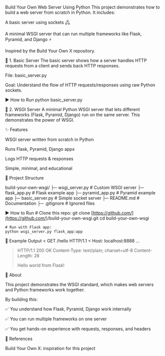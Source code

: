 Build Your Own Web Server Using Python
This project demonstrates how to build a web server from scratch in Python.
It includes:

A basic server using sockets 🖧

A minimal WSGI server that can run multiple frameworks like Flask, Pyramid, and Django ⚡

Inspired by the Build Your Own X repository.

📌 1. Basic Server
The basic server shows how a server handles HTTP requests from a client and sends back HTTP responses.

File: basic_server.py

Goal: Understand the flow of HTTP requests/responses using raw Python sockets.

▶️ How to Run
python basic_server.py

📌 2. WSGI Server
A minimal Python WSGI server that lets different frameworks (Flask, Pyramid, Django) run on the same server.
This demonstrates the power of WSGI.

✨ Features

WSGI server written from scratch in Python

Runs Flask, Pyramid, Django apps

Logs HTTP requests & responses

Simple, minimal, and educational

📂 Project Structure

build-your-own-wsgi/
├─ wsgi_server.py       # Custom WSGI server
├─ flask_app.py         # Flask example app
├─ pyramid_app.py         # Pyramid example app
├─ basic_server.py      # Simple socket server
├─ README.md            # Documentation
├─ .gitignore           # Ignored files

▶️ How to Run
    # Clone this repo:
    git clone [https://github.com/](https://github.com/)<kszala>/build-your-own-wsgi.git
    cd build-your-own-wsgi

    # Run with Flask app:
    python wsgi_server.py flask_app:app

📌 Example Output
< GET /hello HTTP/1.1
< Host: localhost:8888
...
> HTTP/1.1 200 OK
> Content-Type: text/plain; charset=utf-8
> Content-Length: 28
>
> Hello world from Flask!

📖 About

This project demonstrates the WSGI standard, which makes web servers and Python frameworks work together.

By building this:

✅ You understand how Flask, Pyramid, Django work internally

✅ You can run multiple frameworks on one server

✅ You get hands-on experience with requests, responses, and headers

🔗 References

Build Your Own X: inspiration for this project